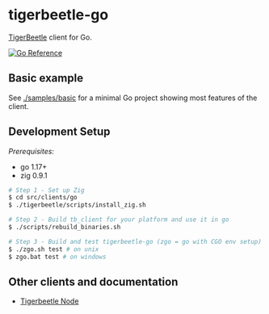 # tigerbeetle-go

[TigerBeetle](https://github.com/tigerbeetledb/tigerbeetle) client for Go.

[![Go Reference](https://pkg.go.dev/badge/github.com/tigerbeetledb/tigerbeetle-go.svg)](https://pkg.go.dev/github.com/tigerbeetledb/tigerbeetle-go)

## Basic example

See [./samples/basic](./samples/basic) for a minimal Go project
showing most features of the client.

## Development Setup

*Prerequisites:*
- go 1.17+
- zig 0.9.1

```sh
# Step 1 - Set up Zig
$ cd src/clients/go
$ ./tigerbeetle/scripts/install_zig.sh

# Step 2 - Build tb_client for your platform and use it in go
$ ./scripts/rebuild_binaries.sh

# Step 3 - Build and test tigerbeetle-go (zgo = go with CGO env setup)
$ ./zgo.sh test # on unix
$ zgo.bat test # on windows
```

## Other clients and documentation

- [Tigerbeetle Node](https://github.com/tigerbeetledb/tigerbeetle-node)
